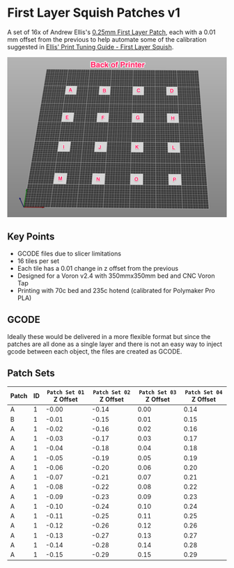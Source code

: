 # First Layer Squish Patches v1

A set of 16x of Andrew Ellis's [0.25mm First Layer Patch](https://github.com/AndrewEllis93/Print-Tuning-Guide/blob/main/test_prints/first_layer_patches/First_Layer_Patch-0.25mm.stl), each with a 0.01 mm offset from the previous to help automate some of the calibration suggested in [Ellis' Print Tuning Guide - First Layer Squish](https://ellis3dp.com/Print-Tuning-Guide/articles/first_layer_squish.html).

![gauge](images/grid.png)

## Key Points

- GCODE files due to slicer limitations
- 16 tiles per set
- Each tile has a 0.01 change in z offset from the previous
- Designed for a Voron v2.4 with 350mmx350mm bed and CNC Voron Tap
- Printing with 70c bed and 235c hotend (calibrated for Polymaker Pro PLA)

## GCODE

Ideally these would be delivered in a more flexible format but since the patches are all done as a single layer and there is not an easy way to inject gcode between each object, the files are created as GCODE.

## Patch Sets

| Patch | ID  | `Patch Set 01` Z Offset | `Patch Set 02` Z Offset | `Patch Set 03` Z Offset | `Patch Set 04` Z Offset |
| ----- | --- | ----------------------- | ----------------------- | ----------------------- | ----------------------- |
| A     | 1   | -0.00                   | -0.14                   | 0.00                    | 0.14                    |
| B     | 1   | -0.01                   | -0.15                   | 0.01                    | 0.15                    |
| A     | 1   | -0.02                   | -0.16                   | 0.02                    | 0.16                    |
| A     | 1   | -0.03                   | -0.17                   | 0.03                    | 0.17                    |
| A     | 1   | -0.04                   | -0.18                   | 0.04                    | 0.18                    |
| A     | 1   | -0.05                   | -0.19                   | 0.05                    | 0.19                    |
| A     | 1   | -0.06                   | -0.20                   | 0.06                    | 0.20                    |
| A     | 1   | -0.07                   | -0.21                   | 0.07                    | 0.21                    |
| A     | 1   | -0.08                   | -0.22                   | 0.08                    | 0.22                    |
| A     | 1   | -0.09                   | -0.23                   | 0.09                    | 0.23                    |
| A     | 1   | -0.10                   | -0.24                   | 0.10                    | 0.24                    |
| A     | 1   | -0.11                   | -0.25                   | 0.11                    | 0.25                    |
| A     | 1   | -0.12                   | -0.26                   | 0.12                    | 0.26                    |
| A     | 1   | -0.13                   | -0.27                   | 0.13                    | 0.27                    |
| A     | 1   | -0.14                   | -0.28                   | 0.14                    | 0.28                    |
| A     | 1   | -0.15                   | -0.29                   | 0.15                    | 0.29                    |
